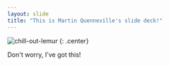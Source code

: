 ```yaml
---
layout: slide
title: "This is Martin Quenneville's slide deck!"
---
```


![chill-out-lemur](https://cloud.githubusercontent.com/assets/16547949/25400761/9c64ee82-29c1-11e7-8ad3-6886f97634b9.jpg)
{: .center}

Don't worry, I've got this!
